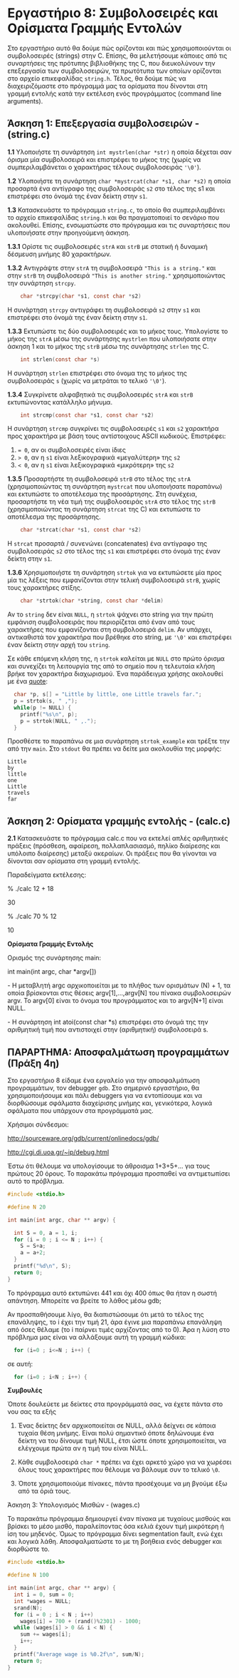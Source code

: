 # Εργαστήριο 8: Συμβολοσειρές και Ορίσματα Γραμμής Εντολών

Στο εργαστήριο αυτό θα δούμε πώς ορίζονται και πώς χρησιμοποιούνται οι
συμβολοσειρές (strings) στην C. Επίσης, θα μελετήσουμε κάποιες από τις συναρτήσεις
της πρότυπης βιβλιοθήκης της C, που διευκολύνουν την επεξεργασία των
συμβολοσειρών, τα πρωτότυπα των οποίων ορίζονται στο αρχείο επικεφαλίδας
`string.h`. Τέλος, θα δούμε πώς να διαχειριζόμαστε στο πρόγραμμά μας τα
ορίσματα που δίνονται στη γραμμή εντολής κατά την εκτέλεση ενός
προγράμματος (command line arguments).

## Άσκηση 1: Επεξεργασία συμβολοσειρών - (string.c)

**1.1** Υλοποιήστε τη συνάρτηση `int mystrlen(char *str)` η οποία δέχεται σαν όρισμα μία συμβολοσειρά και επιστρέφει το μήκος της (χωρίς να συμπεριλαμβάνεται ο χαρακτήρας τέλους συμβολοσειράς `'\0'`).

**1.2** Υλοποιήστε τη συνάρτηση `char *mystrcat(char *s1, char *s2)` η οποία προσαρτά ένα αντίγραφο της συμβολοσειράς `s2` στο τέλος της s1 και επιστρέφει στο όνομά της έναν δείκτη στην `s1`.

**1.3** Κατασκευάστε το πρόγραμμα `string.c`, το οποίο θα συμπεριλαμβάνει
το αρχείο επικεφαλίδας `string.h` και θα πραγματοποιεί το σενάριο που
ακολουθεί. Επίσης, ενσωματώστε στο πρόγραμμα και τις συναρτήσεις που
υλοποιήσατε στην προηγούμενη άσκηση.

**1.3.1** Ορίστε τις συμβολοσειρές `strA` και `strB` με στατική ή δυναμική
δέσμευση μνήμης 80 χαρακτήρων.

**1.3.2** Αντιγράψτε στην `strA` τη συμβολοσειρά `"This is a string."` και στην `strB` τη συμβολοσειρά `"This is another string."` χρησιμοποιώντας την συνάρτηση `strcpy`.

```c
    char *strcpy(char *s1, const char *s2)
```

Η συνάρτηση `strcpy` αντιγράφει τη συμβολοσειρά `s2` στην `s1` και επιστρέφει στο όνομά της έναν δείκτη στην `s1`.

**1.3.3** Εκτυπώστε τις δύο συμβολοσειρές και το μήκος τους. Υπολογίστε
το μήκος της `strA` μέσω της συνάρτησης `mystrlen` που υλοποιήσατε στην
άσκηση 1 και το μήκος της `strB` μέσω της συνάρτησης `strlen` της C.

```c
    int strlen(const char *s)
```

Η συνάρτηση `strlen` επιστρέφει στο όνομα της το μήκος της συμβολοσειράς `s` (χωρίς να μετράται το τελικό `'\0'`).

**1.3.4** Συγκρίνετε αλφαβητικά τις συμβολοσειρές `strA` και `strB`
εκτυπώνοντας κατάλληλο μήνυμα.

```c
    int strcmp(const char *s1, const char *s2)
```

Η συνάρτηση `strcmp` συγκρίνει τις συμβολοσειρές `s1` και `s2` χαρακτήρα προς χαρακτήρα με βάση
τους αντίστοιχους ASCII κωδικούς. Επιστρέφει:

1. `= 0`, αν οι συμβολοσειρές είναι ίδιες
2. `> 0`, αν η `s1` είναι λεξικογραφικά «μεγαλύτερη» της `s2`
3. `< 0`, αν η `s1` είναι λεξικογραφικά «μικρότερη» της `s2`

**1.3.5** Προσαρτήστε τη συμβολοσειρά `strB` στο τέλος της `strA`
(χρησιμοποιώντας τη συνάρτηση `mystrcat` που υλοποιήσατε παραπάνω)
και εκτυπώστε το αποτέλεσμα της προσάρτησης. Στη συνέχεια, προσαρτήστε
τη νέα τιμή της συμβολοσειράς `strA` στο τέλος της `strB` (χρησιμοποιώντας
τη συνάρτηση `strcat` της C) και εκτυπώστε το αποτέλεσμα της προσάρτησης.

```c
    char *strcat(char *s1, const char *s2)
```

Η `strcat` προσαρτά / συνενώνει (concatenates) ένα αντίγραφο της συμβολοσειράς `s2` στο τέλος της `s1` και
επιστρέφει στο όνομά της έναν δείκτη στην `s1`.

**1.3.6** Χρησιμοποιήστε τη συνάρτηση `strtok` για να εκτυπώσετε μία προς
μία τις λέξεις που εμφανίζονται στην τελική συμβολοσειρά `strB`, χωρίς
τους χαρακτήρες στίξης.

```c
    char *strtok(char *string, const char *delim)
```

Αν το `string` δεν είναι `NULL`, η `strtok` ψάχνει στο string για την πρώτη
εμφάνιση συμβολοσειράς που περιορίζεται από έναν από τους χαρακτήρες που
εμφανίζονται στη συμβολοσειρά `delim`. Αν υπάρχει, αντικαθιστά τον
χαρακτήρα που βρέθηκε στο string, με `'\0'` και επιστρέφει έναν δείκτη
στην αρχή του `string`.

Σε κάθε επόμενη κλήση της, η `strtok` καλείται με `NULL` στο πρώτο όρισμα
και συνεχίζει τη λειτουργία της από το σημείο που η τελευταία κλήση
βρήκε τον χαρακτήρα διαχωρισμού. Ένα παράδειγμα χρήσης ακολουθεί με ένα [quote](http://www.quotationspage.com/quote/31293.html):

```c
  char *p, s[] = "Little by little, one Little travels far.";
  p = strtok(s, " ,");
  while(p != NULL) {
    printf("%s\n", p);
    p = strtok(NULL, " ,.");
  }
```

Προσθέστε το παραπάνω σε μια συνάρτηση `strtok_example` και τρέξτε την από την `main`. Στο `stdout` θα πρέπει να δείτε μια ακολουθία της μορφής:

```
Little
by
little
one
Little
travels
far
```

## Άσκηση 2: Ορίσματα γραμμής εντολής - (calc.c)

**2.1** Κατασκευάστε το πρόγραμμα calc.c που να εκτελεί απλές
αριθμητικές πράξεις (πρόσθεση, αφαίρεση, πολλαπλασιασμό, πηλίκο
διαίρεσης και υπόλοιπο διαίρεσης) μεταξύ ακεραίων. Οι πράξεις που θα
γίνονται να δίνονται σαν ορίσματα στη γραμμή εντολής.

Παραδείγματα εκτέλεσης:

\% ./calc 12 + 18

30

\% ./calc 70 % 12

10

**Ορίσματα Γραμμής Εντολής**

Ορισμός της συνάρτησης main:

int main(int argc, char \*argv\[\])

\- Η μεταβλητή argc αρχικοποιείται με το πλήθος των ορισμάτων (Ν) + 1,
τα οποία βρίσκονται στις θέσεις argv\[1\],\...,argv\[N\] του πίνακα
συμβολοσειρών argv. Το argv\[0\] είναι το όνομα του προγράμματος και το
argv\[N+1\] είναι NULL.

\- H συνάρτηση int atoi(const char \*s) επιστρέφει στο όνομά της την
αριθμητική τιμή που αντιστοιχεί στην (αριθμητική) συμβολοσειρά s.

## ΠΑΡΑΡΤΗΜΑ: Αποσφαλμάτωση προγραμμάτων (Πράξη 4η)

Στο εργαστήριο 8 είδαμε ένα εργαλείο για την αποσφαλμάτωση προγραμμάτων,
τον debugger `gdb`. Στο σημερινό εργαστήριο, θα χρησιμοποιήσουμε και πάλι
debuggers για να εντοπίσουμε και να
διορθώσουμε σφάλματα διαχείρισης μνήμης και, γενικότερα, λογικά σφάλματα
που υπάρχουν στα προγράμματά μας.

Χρήσιμοι σύνδεσμοι:

<http://sourceware.org/gdb/current/onlinedocs/gdb/>

<http://cgi.di.uoa.gr/~ip/debug.html>


Έστω ότι θέλουμε να υπολογίσουμε το άθροισμα 1+3+5+... για τους πρώτους
20 όρους. Το παρακάτω πρόγραμμα προσπαθεί να αντιμετωπίσει αυτό το
πρόβλημα.

```c
#include <stdio.h>

#define N 20

int main(int argc, char ** argv) {

  int S = 0, a = 1, i;
  for (i = 0 ; i <= N ; i++) {
    S = S+a;
    a = a+2;
  }
  printf("%d\n", S);
  return 0;
}
```

Το πρόγραμμα αυτό εκτυπώνει 441 και όχι 400 όπως θα ήταν η σωστή
απάντηση. Μπορείτε να βρείτε το λάθος μέσω gdb;

Αν προσπαθήσουμε λίγο, θα διαπιστώσουμε ότι μετά το τέλος
της επανάληψης, το i έχει την τιμή 21, άρα έγινε μια παραπάνω επανάληψη
από όσες θέλαμε (το i παίρνει τιμές αρχίζοντας από το 0). Άρα η λύση στο
πρόβλημα μας είναι να αλλάξουμε αυτή τη γραμμή κώδικα:

```c
  for (i=0 ; i<=N ; i++) {
```
σε αυτή:

```c
  for (i=0 ; i<N ; i++) {
```

**Συμβουλές**

Όποτε δουλεύετε με δείκτες στα προγράμματά σας, να έχετε πάντα στο νου
σας τα εξής

1.  Ένας δείκτης δεν αρχικοποιείται σε NULL, αλλά δείχνει σε κάποια
    τυχαία θέση μνήμης. Είναι πολύ σημαντικό όποτε δηλώνουμε ένα δείκτη
    να του δίνουμε τιμή NULL, έτσι ώστε όποτε χρησιμοποιείται, να
    ελέγχουμε πρώτα αν η τιμή του είναι NULL.

2.  Κάθε συμβολοσειρά `char *` πρέπει να έχει αρκετό χώρο για να χωρέσει
    όλους τους χαρακτήρες που θέλουμε να βάλουμε συν το τελικό `\0`.

3.  Όποτε χρησιμοποιούμε πίνακες, πάντα προσέχουμε να μη βγούμε έξω από
    τα όριά τους.

Άσκηση 3: Υπολογισμός Μισθών - (wages.c)

Το παρακάτω πρόγραμμα δημιουργεί έναν πίνακα με τυχαίους μισθούς και
βρίσκει το μέσο μισθό, παραλείποντας όσα κελιά έχουν τιμή μικρότερη ή
ίση του μηδενός. Όμως το πρόγραμμα δίνει segmentation fault, ενώ έχει
και λογικά λάθη. Αποσφαλματώστε το με τη βοήθεια ενός debugger και
διορθώστε το.

```c
#include <stdio.h>

#define N 100

int main(int argc, char ** argv) {
  int i = 0, sum = 0;
  int *wages = NULL;
  srand(N);
  for (i = 0 ; i < N ; i++)
    wages[i] = 700 + (rand()%2301) - 1000;
  while (wages[i] > 0 && i < N) {
    sum += wages[i];
    i++;
  }
  printf("Average wage is %0.2f\n", sum/N);
  return 0;
}
```
